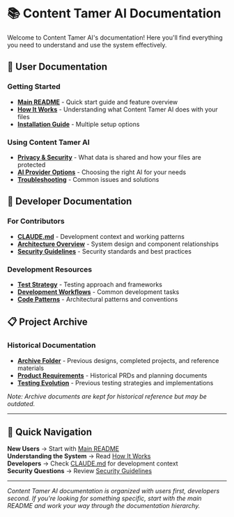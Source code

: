 # 📚 Content Tamer AI Documentation

Welcome to Content Tamer AI's documentation! Here you'll find everything you need to understand and use the system effectively.

## 🎯 User Documentation

### **Getting Started**
- **[Main README](../README.md)** - Quick start guide and feature overview
- **[How It Works](HOW_IT_WORKS.md)** - Understanding what Content Tamer AI does with your files
- **[Installation Guide](../README.md#installation-options)** - Multiple setup options

### **Using Content Tamer AI**
- **[Privacy & Security](HOW_IT_WORKS.md#privacy--security-details)** - What data is shared and how your files are protected
- **[AI Provider Options](../README.md#cost--ai-options)** - Choosing the right AI for your needs
- **[Troubleshooting](../README.md#help--support)** - Common issues and solutions

## 🔧 Developer Documentation

### **For Contributors**
- **[CLAUDE.md](../CLAUDE.md)** - Development context and working patterns
- **[Architecture Overview](claude/ARCHITECTURE.md)** - System design and component relationships
- **[Security Guidelines](claude/SECURITY_OPS.md)** - Security standards and best practices

### **Development Resources**
- **[Test Strategy](claude/TEST_STRATEGY.md)** - Testing approach and frameworks
- **[Development Workflows](claude/WORKFLOWS.md)** - Common development tasks
- **[Code Patterns](claude/PATTERNS.md)** - Architectural patterns and conventions

## 📋 Project Archive

### **Historical Documentation**
- **[Archive Folder](archive/)** - Previous designs, completed projects, and reference materials
- **[Product Requirements](archive/product/)** - Historical PRDs and planning documents
- **[Testing Evolution](archive/testing/)** - Previous testing strategies and implementations

*Note: Archive documents are kept for historical reference but may be outdated.*

---

## 🚀 Quick Navigation

**New Users** → Start with [Main README](../README.md)  
**Understanding the System** → Read [How It Works](HOW_IT_WORKS.md)  
**Developers** → Check [CLAUDE.md](../CLAUDE.md) for development context  
**Security Questions** → Review [Security Guidelines](claude/SECURITY_OPS.md)

---

*Content Tamer AI documentation is organized with users first, developers second. If you're looking for something specific, start with the main README and work your way through the documentation hierarchy.*